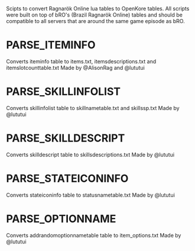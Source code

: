 Scipts to convert Ragnarök Online lua tables to OpenKore tables.
All scripts were built on top of bRO's (Brazil Ragnarök Online) tables and should be compatible to all servers that are around the same game episode as bRO.

# PARSE_ITEMINFO

Converts iteminfo table to items.txt, itemsdescriptions.txt and itemslotcounttable.txt
Made by @AlisonRag and @lututui

# PARSE_SKILLINFOLIST

Converts skillinfolist table to skillnametable.txt and skillssp.txt
Made by @lututui

# PARSE_SKILLDESCRIPT

Converts skilldescript table to skillsdescriptions.txt
Made by @lututui

# PARSE_STATEICONINFO

Converts stateiconinfo table to statusnametable.txt
Made by @lututui

# PARSE_OPTIONNAME

Converts addrandomoptionnametable table to item_options.txt
Made by @lututui